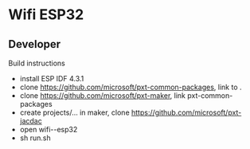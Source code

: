 # Wifi ESP32


## Developer

Build instructions
* install ESP IDF 4.3.1
* clone https://github.com/microsoft/pxt-common-packages, link to .
* clone https://github.com/microsoft/pxt-maker, link pxt-common-packages
* create projects/... in maker, clone https://github.com/microsoft/pxt-jacdac
* open wifi--esp32
* sh run.sh
